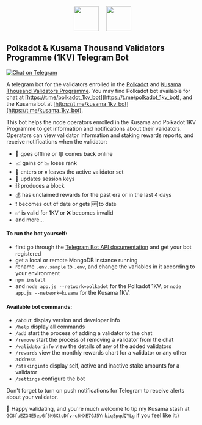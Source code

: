 <p align="center"><img width="65" src="https://raw.githubusercontent.com/kukabi/kusama-1kv-telegram-bot/main/readme_files/polkadot_white_over_pink.png">&nbsp;&nbsp;&nbsp;&nbsp;&nbsp;<img width="65" src="https://raw.githubusercontent.com/kukabi/kusama-1kv-telegram-bot/main/readme_files/kusama_canary_white_over_pink.png"></p>

## Polkadot & Kusama Thousand Validators Programme (1KV) Telegram Bot

[![Chat on Telegram](https://img.shields.io/badge/Chat%20on-Telegram-brightgreen.svg)](https://t.me/kusama_1kv_bot) 

A telegram bot for the validators enrolled in the [Polkadot](https://polkadot.network/supporting-decentralization-join-the-polkadot-thousand-validators-programme/) and [Kusama Thousand Validators Programme](https://polkadot.network/join-kusamas-thousand-validators-programme/). You may find Polkadot bot available for chat at [https://t.me/polkadot_1kv_bot](https://t.me/polkadot_1kv_bot), and the Kusama bot at [https://t.me/kusama_1kv_bot](https://t.me/kusama_1kv_bot).

This bot helps the node operators enrolled in the Kusama and Polkadot 1KV Programme to get information and notifications about their validators. Operators can view validator information and staking rewards reports, and receive notifications when the validator:

- 🔴 goes offline or 🟢 comes back online
- 📈 gains or 📉 loses rank
- 🚀 enters or ⏸ leaves the active validator set
- 🔑 updates session keys 
- ⛓ produces a block
- 💰 has unclaimed rewards for the past era or in the last 4 days
- ❗ becomes out of date or gets 🆙 to date
- ✅ is valid for 1KV or ❌ becomes invalid
- and more...

#### To run the bot yourself:

- first go through the [Telegram Bot API documentation](https://core.telegram.org/bots/api) and get your bot registered
- get a local or remote MongoDB instance running
- rename `.env.sample` to `.env`, and change the variables in it according to your environment
- `npm install`
- and `node app.js --network=polkadot` for the Polkadot 1KV, or `node app.js --network=kusama` for the Kusama 1KV.

#### Available bot commands:

- `/about` display version and developer info
- `/help` display all commands
- `/add` start the process of adding a validator to the chat
- `/remove` start the process of removing a validator from the chat
- `/validatorinfo` view the details of any of the added validators
- `/rewards` view the monthly rewards chart for a validator or any other address
- `/stakinginfo` display self, active and inactive stake amounts for a validator
- `/settings` configure the bot

Don't forget to turn on push notifications for Telegram to receive alerts about your validator.

🎉 Happy validating, and you're much welcome to tip my Kusama stash at `GC8fuEZG4E5epGf5KGXtcDfvrc6HXE7GJ5YnbiqSpqdQYLg` if you feel like it:)